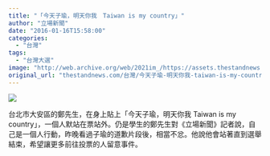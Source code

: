 ```yaml
---
title: "「今天子瑜，明天你我　Taiwan is my country」"
author: "立場新聞"
date: "2016-01-16T15:58:00"
categories:
  - "台灣"
tags:
  - "台灣大選"
image: "http://web.archive.org/web/2021im_/https://assets.thestandnews.com/media/photos/tw-09_8UdXh.png"
original_url: "thestandnews.com/台灣/今天子瑜-明天你我-taiwan-is-my-country"
---
```

![](http://web.archive.org/web/2021im_/https://assets.thestandnews.com/media/photos/tw-09_8UdXh.png)

台北市大安區的鄭先生，在身上貼上「今天子瑜，明天你我 Taiwan is my country」，一個人默站在票站外。仍是學生的鄭先生對《立場新聞》記者說，自己是一個人行動，昨晚看過子瑜的道歉片段後，相當不忿。他說他會站著直到選舉結束，希望讓更多前往投票的人留意事件。